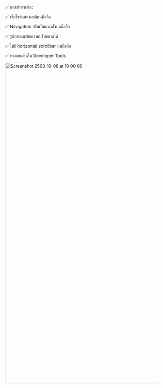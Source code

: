 ✅ เกณฑ์การผ่าน:

✅ เว็บไซต์แสดงผลดีบนมือถือ

✅ Navigation ปรับเป็นแนวตั้งบนมือถือ

✅ รูปภาพและข้อความปรับขนาดได้

✅ ไม่มี horizontal scrollbar บนมือถือ

✅ ทดสอบผ่านใน Developer Tools

<img width="589" height="1053" alt="Screenshot 2568-10-08 at 10 00 06" src="https://github.com/user-attachments/assets/0f6f33de-0fa4-4629-a335-83088266c577" />

